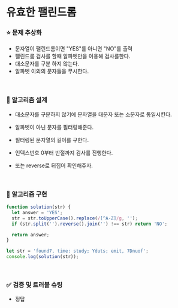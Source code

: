 # 유효한 팰린드롬

### :star: 문제 추상화

- 문자열이 팰린드롬이면 "YES"를 아니면 "NO"를 출력
- 팰린드롬 검사를 할때 알파벳만을 이용해 검사를한다.
- 대소문자를 구분 하지 않는다.
- 알파벳 이외의 문자들을 무시한다.

<br>

### :wrench: 알고리즘 설계

- 대소문자를 구분하지 않기에 문자열을 대문자 또는 소문자로 통일시킨다.
- 알파벳이 아닌 문자를 필터링해준다.
- 필터링된 문자열의 길이를 구한다.
- 인덱스번호 0부터 반절까지 검사를 진행한다.

- 또는 reverse로 뒤집어 확인해주자.

<br>

### :hammer: 알고리즘 구현

```js
function solution(str) {
  let answer = 'YES';
  str = str.toUpperCase().replace(/[^A-Z]/g, '');
  if (str.split('').reverse().join('') !== str) return 'NO';

  return answer;
}

let str = 'found7, time: study; Yduts; emit, 7Dnuof';
console.log(solution(str));
```

<br>

### ✅ 검증 및 트러블 슈팅
- 정답
